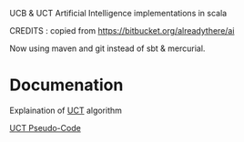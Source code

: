 UCB & UCT Artificial Intelligence implementations in scala

CREDITS : copied from https://bitbucket.org/alreadythere/ai 

Now using maven and git instead of sbt & mercurial.

# Documenation

Explaination of [UCT](http://senseis.xmp.net/?UCT) algorithm

[UCT Pseudo-Code](https://github.com/glesica/mcts-project/blob/master/paper.markdown)
